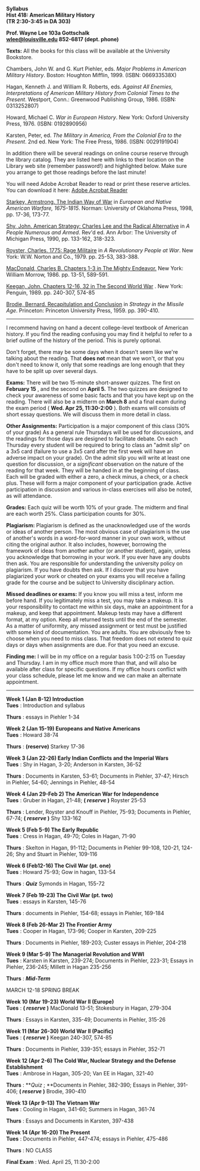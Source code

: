 **Syllabus**  
**Hist 418: American Military History**  
**(TR 2:30-3:45 in DA 303)**

**Prof. Wayne Lee
103a Gottschalk**  
**wlee@louisville.edu
852-6817 (dept. phone)**

**Texts:** All the books for this class will be available at the University
Bookstore.

Chambers, John W. and G. Kurt Piehler, eds. _Major Problems in American
Military History_. Boston: Houghton Mifflin, 1999. (ISBN: 066933538X)

Hagan, Kenneth J. and William R. Roberts, eds. _Against All Enemies,
Interpretations of American Military History from Colonial Times to the
Present_. Westport, Conn.: Greenwood Publishing Group, 1986. (ISBN:
0313252807)

Howard, Michael C. _War in European History_. New York: Oxford University
Press, 1976. (ISBN: 0192890956)

Karsten, Peter, ed. _The Military in America, From the Colonial Era to the
Present_. 2nd ed. New York: The Free Press, 1986. (ISBN: 0029191904)

In addition there will be several readings on online course reserve through
the library catalog. They are listed here with links to their location on the
Library web site (remember password!) and highlighted below. Make sure you
arrange to get those readings before the last minute!

You will need Adobe Acrobat Reader to read or print these reserve articles.
You can download it here:  [Adobe Acrobat
Reader](http://www.adobe.com/products/acrobat/readstep2.html)

 [Starkey, Armstrong. The Indian Way of
War](http://vhost.louisville.edu/library/ereserve/history/Lee/lee_s3.pdf) in
_European and Native American Warfare, 1675-1815_. Norman: University of
Oklahoma Press, 1998, pp. 17-36, 173-77.

 [Shy, John. American Strategy: Charles Lee and the Radical
Alternative](http://vhost.louisville.edu/library/ereserve/history/Lee/lee_s2.pdf)
in _A People Numerous and Armed_. Rev'd ed. Ann Arbor: The University of
Michigan Press, 1990, pp. 133-162, 318-323.

 [Royster, Charles. 1775: Rage
Militaire](http://vhost.louisville.edu/library/ereserve/history/Lee/lee_s1.pdf)
in _A Revolutionary People at War_. New York: W.W. Norton and Co., 1979. pp.
25-53, 383-388.

 [MacDonald, Charles B. Chapters 1-3 in The Mighty
Endeavor.](http://php.louisville.edu/library/ereserve/history/Lee/lee_s4.pdf)
New York: William Morrow, 1986. pp. 13-51, 589-591.

 [Keegan, John. Chapters 12-16, 32 in The Second World
War](http://vhost.louisville.edu/library/ereserve/history/Lee/lee_s7.pdf) .
New York: Penguin, 1989. pp. 240-307, 574-85

 [Brodie, Bernard. Recapitulation and
Conclusion](http://php.louisville.edu/library/ereserve/history/Lee/lee_s5.pdf)
in _Strategy in the Missile Age_. Princeton: Princeton University Press, 1959.
pp. 390-410.

____________________________________  
I recommend having on hand a decent college-level textbook of American
history. If you find the reading confusing you may find it helpful to refer to
a brief outline of the history of the period. This is purely optional.

Don't forget, there may be some days when it doesn't seem like we're talking
about the reading. That **does not** mean that we won't, or that you don't
need to know it, only that some readings are long enough that they have to be
split up over several days.

**Exams:** There will be two 15-minute short-answer quizzes. The first on
**February 15** , and the second on **April 5.** The two quizzes are designed
to check your awareness of some basic facts and that you have kept up on the
reading. There will also be a midterm on **March 8** and a final exam during
the exam period ( **Wed. Apr 25, 11:30-2:00** ). Both exams will consists of
short essay questions. We will discuss them in more detail in class.

**Other Assignments:** Participation is a major component of this class (30%
of your grade) As a general rule Thursdays will be used for discussions, and
the readings for those days are designed to facilitate debate. On each
Thursday every student will be required to bring to class an "admit slip" on a
3x5 card (failure to use a 3x5 card after the first week will have an adverse
impact on your grade). On the admit slip you will write at least one question
for discussion, or a _significant_ observation on the nature of the reading
for that week. They will be handed in at the beginning of class. Each will be
graded with either a zero, a check minus, a check, or a check plus. These will
form a major component of your participation grade. Active participation in
discussion and various in-class exercises will also be noted, as will
attendance.

**Grades:** Each quiz will be worth 10% of your grade. The midterm and final
are each worth 25%. Class participation counts for 30%.

**Plagiarism:** Plagiarism is defined as the unacknowledged use of the words
or ideas of another person. The most obvious case of plagiarism is the use of
another's words in a word-for-word manner in your own work, without citing the
original author. It also includes, however, borrowing the framework of ideas
from another author (or another student), again, unless you acknowledge that
borrowing in your work. If you ever have any doubts then ask.  You are
responsible for understanding the university policy on plagiarism. If you have
doubts then ask. If I discover that you have plagiarized your work or cheated
on your exams you will receive a failing grade for the course and be subject
to University disciplinary action.

**Missed deadlines or exams:** If you know you will miss a test, inform me
before hand. If you legitimately miss a test, you may take a makeup. It is
your responsibility to contact me within six days, make an appointment for a
makeup, and keep that appointment. Makeup tests may have a different format,
at my option. Keep all returned tests until the end of the semester. As a
matter of uniformity, any missed assignment or test must be justified with
some kind of documentation. You are adults. You are obviously free to choose
when you need to miss class. That freedom does not extend to quiz days or days
when assignments are due. For that you need an excuse.

**Finding me:** I will be in my office on a regular basis 1:00-2:15 on Tuesday
and Thursday. I am in my office _much_ more than that, and will also be
available after class for specific questions. If my office hours conflict with
your class schedule, please let me know and we can make an alternate
appointment.  

* * *

  
**Week 1 (Jan 8-12) Introduction**  
**Tues** : Introduction and syllabus

**Thurs** : essays in Piehler 1-34

**Week 2 (Jan 15-19) Europeans and Native Americans**  
**Tues** : Howard 38-74

**Thurs** : **(reserve)** Starkey 17-36

**Week 3 (Jan 22-26) Early Indian Conflicts and the Imperial Wars**  
**Tues** : Shy in Hagan, 3-20; Anderson in Karsten, 36-52

**Thurs** : Documents in Karsten, 53-61; Documents in Piehler, 37-47; Hirsch
in Piehler, 54-60; Jennings in Piehler, 48-54

**Week 4 (Jan 29-Feb 2) The American War for Independence**  
**Tues** : Gruber in Hagan, 21-48; **( _reserve_ )** Royster 25-53

**Thurs** : Lender, Royster and Knouff in Piehler, 75-93; Documents in
Piehler, 67-74; **( _reserve_ )** Shy 133-162

**Week 5 (Feb 5-9) The Early Republic**  
**Tues** : Cress in Hagan, 49-70; Coles in Hagan, 71-90

**Thurs** : Skelton in Hagan, 91-112; Documents in Piehler 99-108, 120-21,
124-26; Shy and Stuart in Piehler, 109-116

**Week 6 (Feb12-16) The Civil War (pt. one)**  
**Tues** : Howard 75-93; Gow in hagan, 133-54

**Thurs** : **_Quiz_** Symonds in Hagan, 155-72

**Week 7 (Feb 19-23) The Civil War (pt. two)**  
**Tues** : essays in Karsten, 145-76

**Thurs** : documents in Piehler, 154-68; essays in Piehler, 169-184

**Week 8 (Feb 26-Mar 2) The Frontier Army**  
**Tues** : Cooper in Hagan, 173-96; Cooper in Karsten, 209-225

**Thurs** : Documents in Piehler, 189-203; Custer essays in Piehler, 204-218

**Week 9 (Mar 5-9) The Managerial Revolution and WWI**  
**Tues** : Karsten in Karsten, 239-274; Documents in Piehler, 223-31; Essays
in Piehler, 236-245; Millett in Hagan 235-256

**Thurs** : **_Mid-Term_**

MARCH 12-18 SPRING BREAK

**Week 10 (Mar 19-23) World War II (Europe)**  
**Tues** : **( _reserve_ )** MacDonald 13-51; Stokesbury in Hagan, 279-304

**Thurs** : Essays in Karsten, 335-49; Documents in Piehler, 315-26

**Week 11 (Mar 26-30) World War II (Pacific)**  
**Tues** : **( _reserve_ )** Keegan 240-307, 574-85

**Thurs** : Documents in Piehler, 339-351; essays in Piehler, 352-71

**Week 12 (Apr 2-6) The Cold War, Nuclear Strategy and the Defense
Establishment**  
**Tues** : Ambrose in Hagan, 305-20; Van EE in Hagan, 321-40

**Thurs** : **_Quiz_ ; **Documents in Piehler, 382-390; Essays in Piehler,
391-406; **( _reserve_ )** Brodie, 390-410

**Week 13 (Apr 9-13) The Vietnam War**  
**Tues** : Cooling in Hagan, 341-60; Summers in Hagan, 361-74

**Thurs** : Essays and Documents in Karsten, 397-438

**Week 14 (Apr 16-20) The Present**  
**Tues** : Documents in Piehler, 447-474; essays in Piehler, 475-486

**Thurs** : NO CLASS

**Final Exam** : Wed. April 25, 11:30-2:00

